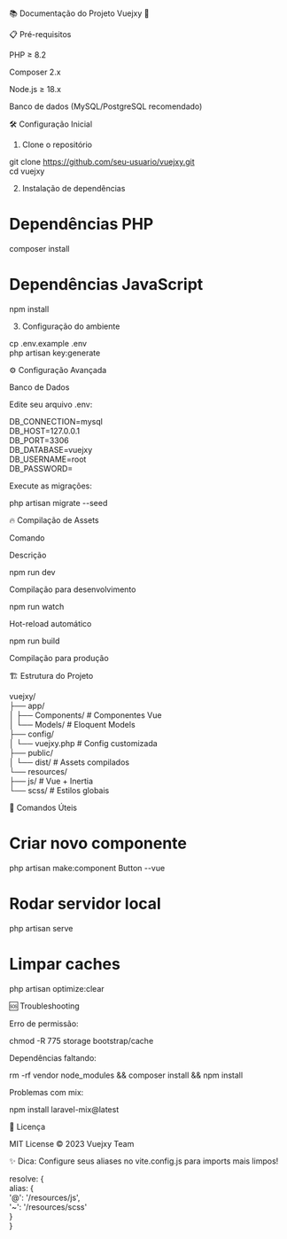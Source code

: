 📚 Documentação do Projeto Vuejxy 🚀

   

📋 Pré-requisitos

PHP ≥ 8.2

Composer 2.x

Node.js ≥ 18.x

Banco de dados (MySQL/PostgreSQL recomendado)

🛠️ Configuração Inicial

1. Clone o repositório

git clone https://github.com/seu-usuario/vuejxy.git  
cd vuejxy  

2. Instalação de dependências

# Dependências PHP  
composer install  

# Dependências JavaScript  
npm install  

3. Configuração do ambiente

cp .env.example .env  
php artisan key:generate  

⚙️ Configuração Avançada

Banco de Dados

Edite seu arquivo .env:

DB_CONNECTION=mysql  
DB_HOST=127.0.0.1  
DB_PORT=3306  
DB_DATABASE=vuejxy  
DB_USERNAME=root  
DB_PASSWORD=  

Execute as migrações:

php artisan migrate --seed  

🔥 Compilação de Assets

Comando

Descrição

npm run dev

Compilação para desenvolvimento

npm run watch

Hot-reload automático

npm run build

Compilação para produção

🏗️ Estrutura do Projeto

vuejxy/  
├── app/  
│   ├── Components/       # Componentes Vue  
│   └── Models/           # Eloquent Models  
├── config/  
│   └── vuejxy.php        # Config customizada  
├── public/  
│   └── dist/             # Assets compilados  
└── resources/  
    ├── js/               # Vue + Inertia  
    └── scss/             # Estilos globais  

🚀 Comandos Úteis

# Criar novo componente  
php artisan make:component Button --vue  

# Rodar servidor local  
php artisan serve  

# Limpar caches  
php artisan optimize:clear  

🆘 Troubleshooting

Erro de permissão:

chmod -R 775 storage bootstrap/cache  

Dependências faltando:

rm -rf vendor node_modules && composer install && npm install  

Problemas com mix:

npm install laravel-mix@latest  

📄 Licença

MIT License © 2023 Vuejxy Team

✨ Dica: Configure seus aliases no vite.config.js para imports mais limpos!

resolve: {  
  alias: {  
    '@': '/resources/js',  
    '~': '/resources/scss'  
  }  
}  

